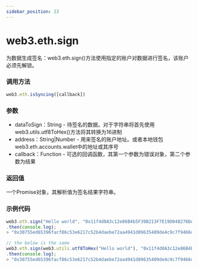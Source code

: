 ```yaml
---
sidebar_position: 23
---
```


# web3.eth.sign

为数据生成签名：web3.eth.sign()方法使用指定的账户对数据进行签名，该账户必须先解锁。

### 调用方法

```js
web3.eth.isSyncing([callback])
```

### 参数
- dataToSign：String - 待签名的数据。对于字符串将首先使用web3.utils.utf8ToHex()方法将其转换为16进制
- address：String|Number - 用来签名的账户地址。或者本地钱包web3.eth.accounts.wallet中的地址或其序号
- callback：Function - 可选的回调函数，其第一个参数为错误对象，第二个参数为结果

### 返回值

一个Promise对象，其解析值为签名结果字符串。

### 示例代码
```js
web3.eth.sign("Hello world", "0x11f4d0A3c12e86B4b5F39B213F7E19D048276DAe")
.then(console.log);
> "0x30755ed65396facf86c53e6217c52b4daebe72aa4941d89635409de4c9c7f9466d4e9aaec7977f05e923889b33c0d0dd27d7226b6e6f56ce737465c5cfd04be400"

// the below is the same
web3.eth.sign(web3.utils.utf8ToHex("Hello world"), "0x11f4d0A3c12e86B4b5F39B213F7E19D048276DAe")
.then(console.log);
> "0x30755ed65396facf86c53e6217c52b4daebe72aa4941d89635409de4c9c7f9466d4e9aaec7977f05e923889b33c0d0dd27d7226b6e6f56ce737465c5cfd04be400"
```